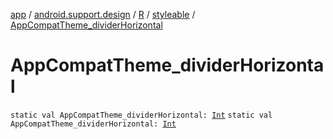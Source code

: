 [app](../../../index.md) / [android.support.design](../../index.md) / [R](../index.md) / [styleable](index.md) / [AppCompatTheme_dividerHorizontal](./-app-compat-theme_divider-horizontal.md)

# AppCompatTheme_dividerHorizontal

`static val AppCompatTheme_dividerHorizontal: `[`Int`](https://kotlinlang.org/api/latest/jvm/stdlib/kotlin/-int/index.html)
`static val AppCompatTheme_dividerHorizontal: `[`Int`](https://kotlinlang.org/api/latest/jvm/stdlib/kotlin/-int/index.html)